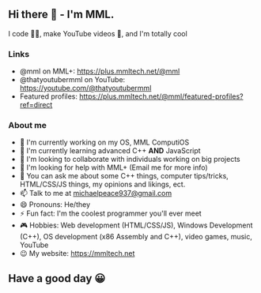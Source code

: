 ## Hi there 👋 - I'm MML.

I code 🧑‍💻, make YouTube videos 🎥, and I'm totally cool

### Links
- @mml on MML+: https://plus.mmltech.net/@mml
- @thatyoutubermml on YouTube: https://youtube.com/@thatyoutubermml
- Featured profiles: https://plus.mmltech.net/@mml/featured-profiles?ref=direct

### About me
- 🔭 I'm currently working on my OS, MML ComputiOS
- 🌱 I'm currently learning advanced C++ **AND** JavaScript
- 👯 I'm looking to collaborate with individuals working on big projects
- 🤔 I'm looking for help with MML+ (Email me for more info)
- 💬 You can ask me about some C++ things, computer tips/tricks, HTML/CSS/JS things, my opinions and likings, ect.
- 📫 Talk to me at michaelpeace937@gmail.com
- 😄 Pronouns: He/they
- ⚡ Fun fact: I'm the coolest programmer you'll ever meet
- 🎮 Hobbies: Web development (HTML/CSS/JS), Windows Development (C++), OS development (x86 Assembly and C++), video games, music, YouTube
- 😉 My website: https://mmltech.net

## Have a good day 😀
